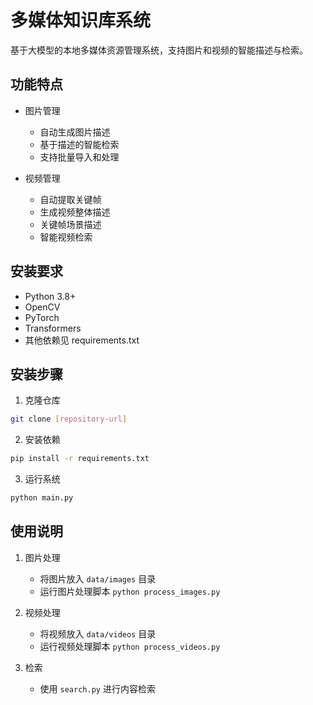 # 多媒体知识库系统

基于大模型的本地多媒体资源管理系统，支持图片和视频的智能描述与检索。

## 功能特点

- 图片管理
  - 自动生成图片描述
  - 基于描述的智能检索
  - 支持批量导入和处理

- 视频管理
  - 自动提取关键帧
  - 生成视频整体描述
  - 关键帧场景描述
  - 智能视频检索

## 安装要求

- Python 3.8+
- OpenCV
- PyTorch
- Transformers
- 其他依赖见 requirements.txt

## 安装步骤

1. 克隆仓库
```bash
git clone [repository-url]
```

2. 安装依赖
```bash
pip install -r requirements.txt
```

3. 运行系统
```bash
python main.py
```

## 使用说明

1. 图片处理
   - 将图片放入 `data/images` 目录
   - 运行图片处理脚本 `python process_images.py`

2. 视频处理
   - 将视频放入 `data/videos` 目录
   - 运行视频处理脚本 `python process_videos.py`

3. 检索
   - 使用 `search.py` 进行内容检索 